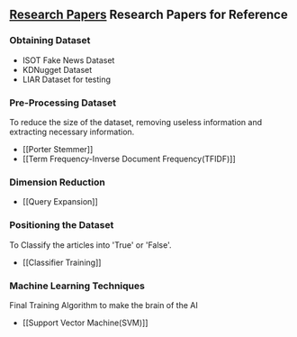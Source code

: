 ## [Research Papers](Research%20Papers) Research Papers for Reference
### Obtaining Dataset
- ISOT Fake News Dataset
- KDNugget Dataset
- LIAR Dataset for testing
### Pre-Processing Dataset
To reduce the size of the dataset, removing useless information and extracting necessary information.
- [[Porter Stemmer]]
- [[Term Frequency-Inverse Document Frequency(TFIDF)]]
### Dimension Reduction
- [[Query Expansion]]
### Positioning the Dataset
To Classify the articles into 'True' or 'False'.
- [[Classifier Training]]
### Machine Learning Techniques
Final Training Algorithm to make the brain of the AI
- [[Support Vector Machine(SVM)]]